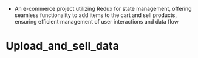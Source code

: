 - An e-commerce project utilizing Redux for state management, offering seamless functionality to add items to the cart and sell products, ensuring efficient management of user interactions and data flow

# Upload_and_sell_data
